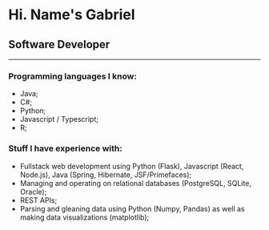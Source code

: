 # Hi. Name's Gabriel
## Software Developer

---

### Programming languages I know:
- Java;
- C#;
- Python;
- Javascript / Typescript;
- R;

### Stuff I have experience with:
- Fullstack web development using Python (Flask), Javascript (React, Node.js), Java (Spring, Hibernate, JSF/Primefaces);
- Managing and operating on relational databases (PostgreSQL, SQLite, Oracle);
- REST APIs;
- Parsing and gleaning data using Python (Numpy, Pandas) as well as making data visualizations (matplotlib);

<!--
**gsaviop/gsaviop** is a ✨ _special_ ✨ repository because its `README.md` (this file) appears on your GitHub profile.

Here are some ideas to get you started:

- 🔭 I’m currently working on ...
- 🌱 I’m currently learning ...
- 👯 I’m looking to collaborate on ...
- 🤔 I’m looking for help with ...
- 💬 Ask me about ...
- 📫 How to reach me: ...
- 😄 Pronouns: ...
- ⚡ Fun fact: ...
-->
